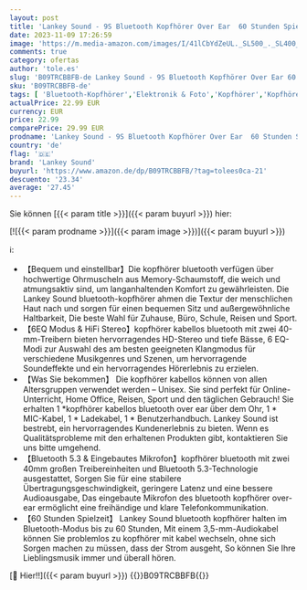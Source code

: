 ```yaml
---
layout: post
title: 'Lankey Sound - 9S Bluetooth Kopfhörer Over Ear  60 Stunden Spielzeit  Leichter Kabellose Kopfhörer mit 6 EQ-Modi  HiFi Stereo Faltbare Headset mit Mikrofon  weiche Ohrpolster für Handy/PC/Zuhause Schwarz '
date: 2023-11-09 17:26:59
image: 'https://m.media-amazon.com/images/I/41lCbYdZeUL._SL500_._SL400_.jpg'
comments: true
category: ofertas
author: 'tole.es'
slug: 'B09TRCBBFB-de Lankey Sound - 9S Bluetooth Kopfhörer Over Ear 60 Stunden...'
sku: 'B09TRCBBFB-de'
tags: [ 'Bluetooth-Kopfhörer','Elektronik & Foto','Kopfhörer','Kopfhörer & Zubehör','lankey sound','🇩🇪', ]
actualPrice: 22.99 EUR
currency: EUR
price: 22.99
comparePrice: 29.99 EUR
prodname: 'Lankey Sound - 9S Bluetooth Kopfhörer Over Ear  60 Stunden Spielzeit  Leichter Kabellose Kopfhörer mit 6 EQ-Modi  HiFi Stereo Faltbare Headset mit Mikrofon  weiche Ohrpolster für Handy/PC/Zuhause Schwarz '
country: 'de'
flag: '🇩🇪'
brand: 'Lankey Sound'
buyurl: 'https://www.amazon.de/dp/B09TRCBBFB/?tag=tolees0ca-21'
descuento: '23.34'
average: '27.45'
---
```


Sie können [{{< param title >}}]({{< param buyurl >}}) hier:

[![{{< param prodname >}}]({{< param image >}})]({{< param buyurl >}})

ℹ️:

- 【Bequem und einstellbar】Die kopfhörer bluetooth verfügen über hochwertige Ohrmuscheln aus Memory-Schaumstoff, die weich und atmungsaktiv sind, um langanhaltenden Komfort zu gewährleisten. Die Lankey Sound bluetooth-kopfhörer ahmen die Textur der menschlichen Haut nach und sorgen für einen bequemen Sitz und außergewöhnliche Haltbarkeit, Die beste Wahl für Zuhause, Büro, Schule, Reisen und Sport.
- 【6EQ Modus & HiFi Stereo】kopfhörer kabellos bluetooth mit zwei 40-mm-Treibern bieten hervorragendes HD-Stereo und tiefe Bässe, 6 EQ-Modi zur Auswahl des am besten geeigneten Klangmodus für verschiedene Musikgenres und Szenen, um hervorragende Soundeffekte und ein hervorragendes Hörerlebnis zu erzielen.
- 【Was Sie bekommen】 Die kopfhörer kabellos können von allen Altersgruppen verwendet werden – Unisex. Sie sind perfekt für Online-Unterricht, Home Office, Reisen, Sport und den täglichen Gebrauch! Sie erhalten 1 *kopfhörer kabellos bluetooth over ear über dem Ohr, 1 * MIC-Kabel, 1 * Ladekabel, 1 * Benutzerhandbuch. Lankey Sound ist bestrebt, ein hervorragendes Kundenerlebnis zu bieten. Wenn es Qualitätsprobleme mit den erhaltenen Produkten gibt, kontaktieren Sie uns bitte umgehend.
- 【Bluetooth 5.3 & Eingebautes Mikrofon】kopfhörer bluetooth mit zwei 40mm großen Treibereinheiten und Bluetooth 5.3-Technologie ausgestattet, Sorgen Sie für eine stabilere Übertragungsgeschwindigkeit, geringere Latenz und eine bessere Audioausgabe, Das eingebaute Mikrofon des bluetooth kopfhörer over-ear ermöglicht eine freihändige und klare Telefonkommunikation.
- 【60 Stunden Spielzeit】 Lankey Sound bluetooth kopfhörer halten im Bluetooth-Modus bis zu 60 Stunden, Mit einem 3,5-mm-Audiokabel können Sie problemlos zu kopfhörer mit kabel wechseln, ohne sich Sorgen machen zu müssen, dass der Strom ausgeht, So können Sie Ihre Lieblingsmusik immer und überall hören.

[🛒 Hier!!]({{< param buyurl >}})
{{<world>}}B09TRCBBFB{{</world>}}
